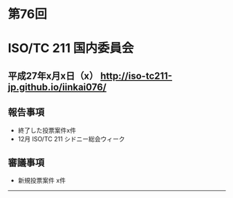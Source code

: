 # 第76回
# ISO/TC 211 国内委員会
平成27年x月x日（x）
http://iso-tc211-jp.github.io/iinkai076/
---
## 報告事項
- 終了した投票案件x件
- 12月 ISO/TC 211 シドニー総会ウィーク

## 審議事項
- 新規投票案件 x件

---
